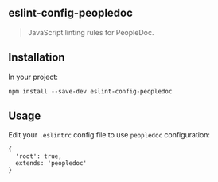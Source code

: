 ## eslint-config-peopledoc

> JavaScript linting rules for PeopleDoc.

## Installation

In your project:

    npm install --save-dev eslint-config-peopledoc

## Usage

Edit your `.eslintrc` config file to use `peopledoc` configuration:

    {
      'root': true,
      extends: 'peopledoc'
    }
